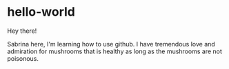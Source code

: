 # hello-world

Hey there!

Sabrina here, I'm learning how to use github. 
I have tremendous love and admiration for mushrooms that is healthy as long as the mushrooms are not poisonous.

